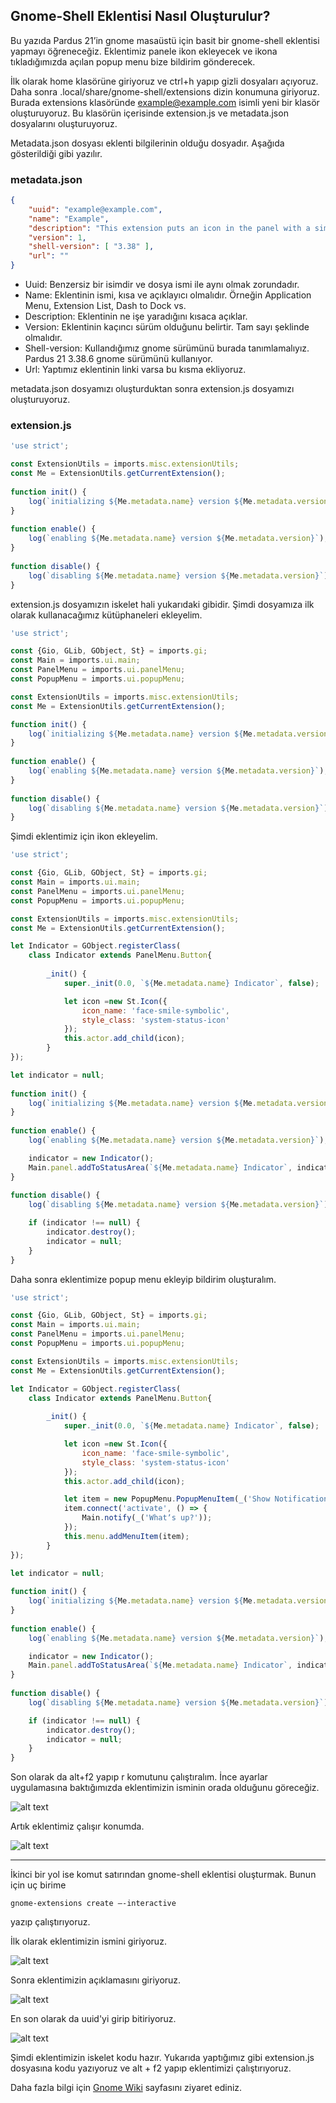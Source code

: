 ## Gnome-Shell Eklentisi Nasıl Oluşturulur?

Bu yazıda Pardus 21’in gnome masaüstü için basit bir gnome-shell eklentisi yapmayı öğreneceğiz. Eklentimiz panele ikon ekleyecek ve ikona tıkladığımızda açılan popup menu bize bildirim gönderecek. 

İlk olarak home klasörüne giriyoruz ve ctrl+h yapıp gizli dosyaları açıyoruz. Daha sonra .local/share/gnome-shell/extensions dizin konumuna giriyoruz. Burada extensions klasöründe example@example.com isimli yeni bir klasör oluşturuyoruz. Bu klasörün içerisinde extension.js ve metadata.json dosyalarını oluşturuyoruz. 
 
Metadata.json dosyası eklenti bilgilerinin olduğu dosyadır. Aşağıda gösterildiği gibi yazılır.
 
### metadata.json 
 
```json
{ 
    "uuid": "example@example.com", 
    "name": "Example", 
    "description": "This extension puts an icon in the panel with a simple popup menu.", 
    "version": 1, 
    "shell-version": [ "3.38" ], 
    "url": "" 
}
```

* Uuid: Benzersiz bir isimdir ve dosya ismi ile aynı olmak zorundadır. 
* Name: Eklentinin ismi, kısa ve açıklayıcı olmalıdır. Örneğin Application Menu, Extension List, Dash to Dock vs. 
* Description: Eklentinin ne işe yaradığını kısaca açıklar. 
* Version: Eklentinin kaçıncı sürüm olduğunu belirtir. Tam sayı şeklinde olmalıdır. 
* Shell-version: Kullandığımız gnome sürümünü burada tanımlamalıyız. Pardus 21 3.38.6 gnome sürümünü kullanıyor. 
* Url: Yaptımız eklentinin linki varsa bu kısma ekliyoruz. 
 
metadata.json dosyamızı oluşturduktan sonra extension.js dosyamızı oluşturuyoruz. 

### extension.js  

```js
'use strict'; 

const ExtensionUtils = imports.misc.extensionUtils; 
const Me = ExtensionUtils.getCurrentExtension(); 
 
function init() { 
    log(`initializing ${Me.metadata.name} version ${Me.metadata.version}`); 
} 
 
function enable() { 
    log(`enabling ${Me.metadata.name} version ${Me.metadata.version}`); 
} 
 
function disable() { 
    log(`disabling ${Me.metadata.name} version ${Me.metadata.version}`); 
} 
```

extension.js dosyamızın iskelet hali yukarıdaki gibidir. Şimdi dosyamıza ilk olarak kullanacağımız kütüphaneleri ekleyelim. 

```js
'use strict';  

const {Gio, GLib, GObject, St} = imports.gi;  
const Main = imports.ui.main; 
const PanelMenu = imports.ui.panelMenu; 
const PopupMenu = imports.ui.popupMenu; 

const ExtensionUtils = imports.misc.extensionUtils;  
const Me = ExtensionUtils.getCurrentExtension(); 

function init() { 
    log(`initializing ${Me.metadata.name} version ${Me.metadata.version}`); 
} 
 
function enable() { 
    log(`enabling ${Me.metadata.name} version ${Me.metadata.version}`); 
} 
 
function disable() { 
    log(`disabling ${Me.metadata.name} version ${Me.metadata.version}`); 
} 
```

Şimdi eklentimiz için ikon ekleyelim.

```js
'use strict'; 

const {Gio, GLib, GObject, St} = imports.gi; 
const Main = imports.ui.main;
const PanelMenu = imports.ui.panelMenu;
const PopupMenu = imports.ui.popupMenu;

const ExtensionUtils = imports.misc.extensionUtils; 
const Me = ExtensionUtils.getCurrentExtension();

let Indicator = GObject.registerClass(
    class Indicator extends PanelMenu.Button{
        
        _init() {
            super._init(0.0, `${Me.metadata.name} Indicator`, false);

            let icon =new St.Icon({
                icon_name: 'face-smile-symbolic',
                style_class: 'system-status-icon'
            });
            this.actor.add_child(icon);
        }        
});

let indicator = null;
 
function init() { 
    log(`initializing ${Me.metadata.name} version ${Me.metadata.version}`); 
} 
 
function enable() { 
    log(`enabling ${Me.metadata.name} version ${Me.metadata.version}`);

    indicator = new Indicator();
    Main.panel.addToStatusArea(`${Me.metadata.name} Indicator`, indicator);
} 
 
function disable() { 
    log(`disabling ${Me.metadata.name} version ${Me.metadata.version}`); 

    if (indicator !== null) {
        indicator.destroy();
        indicator = null;
    }
} 
```

Daha sonra eklentimize popup menu ekleyip bildirim oluşturalım. 

```js
'use strict'; 

const {Gio, GLib, GObject, St} = imports.gi; 
const Main = imports.ui.main;
const PanelMenu = imports.ui.panelMenu;
const PopupMenu = imports.ui.popupMenu;

const ExtensionUtils = imports.misc.extensionUtils; 
const Me = ExtensionUtils.getCurrentExtension();

let Indicator = GObject.registerClass(
    class Indicator extends PanelMenu.Button{
        
        _init() {
            super._init(0.0, `${Me.metadata.name} Indicator`, false);

            let icon =new St.Icon({
                icon_name: 'face-smile-symbolic',
                style_class: 'system-status-icon'
            });
            this.actor.add_child(icon);

            let item = new PopupMenu.PopupMenuItem(_('Show Notification')); 
            item.connect('activate', () => {
                Main.notify(_('Whatʼs up?'));
            });
            this.menu.addMenuItem(item);
        }        
});

let indicator = null;
 
function init() { 
    log(`initializing ${Me.metadata.name} version ${Me.metadata.version}`); 
} 
 
function enable() { 
    log(`enabling ${Me.metadata.name} version ${Me.metadata.version}`);

    indicator = new Indicator();
    Main.panel.addToStatusArea(`${Me.metadata.name} Indicator`, indicator);
} 
 
function disable() { 
    log(`disabling ${Me.metadata.name} version ${Me.metadata.version}`); 

    if (indicator !== null) {
        indicator.destroy();
        indicator = null;
    }
}
```

Son olarak da alt+f2 yapıp r komutunu çalıştıralım. İnce ayarlar uygulamasına baktığımızda eklentimizin isminin orada olduğunu göreceğiz.

![alt text](https://github.com/busracagliyan/Gnome-Extension-Examples/blob/main/howToCreateGnomeExtensions/example.drawio.png)

Artık eklentimiz çalışır konumda. 

![alt text](https://github.com/busracagliyan/Gnome-Extension-Examples/blob/main/howToCreateGnomeExtensions/screenshot1.png)

------

İkinci bir yol ise komut satırından gnome-shell eklentisi oluşturmak. Bunun için uç birime 

```
gnome-extensions create –-interactive
```

yazıp çalıştırıyoruz.  

İlk olarak eklentimizin ismini giriyoruz.

![alt text](https://github.com/busracagliyan/Gnome-Extension-Examples/blob/main/howToCreateGnomeExtensions/screenshot2.png)

Sonra eklentimizin açıklamasını giriyoruz.

![alt text](https://github.com/busracagliyan/Gnome-Extension-Examples/blob/main/howToCreateGnomeExtensions/screenshot3.png)

En son olarak da uuid'yi girip bitiriyoruz.

![alt text](https://github.com/busracagliyan/Gnome-Extension-Examples/blob/main/howToCreateGnomeExtensions/screenshot4.png)

Şimdi eklentimizin iskelet kodu hazır. Yukarıda yaptığımız gibi extension.js dosyasına kodu yazıyoruz ve  alt + f2 yapıp eklentimizi çalıştırıyoruz.

Daha fazla bilgi için [Gnome Wiki](https://wiki.gnome.org/Projects/GnomeShell/Extensions) sayfasını ziyaret ediniz.
